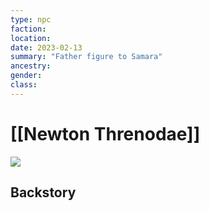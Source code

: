 ```yaml
---
type: npc
faction:
location: 
date: 2023-02-13
summary: "Father figure to Samara"
ancestry: 
gender: 
class: 
---
```

# [[Newton Threnodae]]
![](https://lh4.googleusercontent.com/6ODDkY2_xXwaP6Q0c9_hvTVwB_caQfcZ95a2POh4rvRfXa2FFH4u8diDwCPkYfyatAcmjcuUR_-0ZVVhqAZLzooKR0sftTe9zmOxRyZKgJkA0-5il0zxPKM3renNbFmxj0mmLvgEFyq9k9R8nu_yJA)

## Backstory
